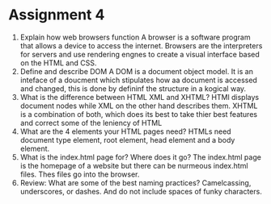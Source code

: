 # Assignment 4

1. Explain how web browsers function
A browser is a software program that allows a device to access the internet. Browsers are the interpreters for servers and use rendering engnes to create a visual interface based on the HTML and CSS. 
2. Define and describe DOM
A DOM is a document object model. It is an inteface of a doucment which stipulates how aa document is accessed and changed, this is done by defininf the structure in a kogical way.
3. What is the difference between HTML XML and XHTML? 
HTMl displays document nodes while XML on the other hand describes them. XHTML is a combination of both, which does its best to take thier best features and correct some of the leniency of HTML
4. What are the 4 elements your HTML pages need? 
HTMLs need  document type element, root element, head element and a body element.
5. What is the index.html page for? Where does it go? 
The index.html page is the homepage of a website but there can be nurmeous index.html files. Thes files go into the browser.
6. Review: What are some of the best naming practices?
Camelcassing, underscores, or dashes. And do not include spaces of funky characters.
